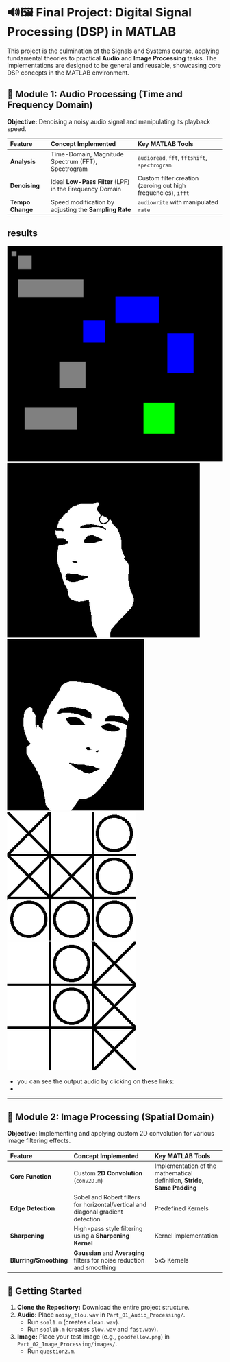 # 🔊🖼️ Final Project: Digital Signal Processing (DSP) in MATLAB

This project is the culmination of the Signals and Systems course, applying fundamental theories to practical **Audio** and **Image Processing** tasks. The implementations are designed to be general and reusable, showcasing core DSP concepts in the MATLAB environment.

## 🧠 Module 1: Audio Processing (Time and Frequency Domain)

**Objective:** Denoising a noisy audio signal and manipulating its playback speed.

| Feature | Concept Implemented | Key MATLAB Tools |
| :--- | :--- | :--- |
| **Analysis** | Time-Domain, Magnitude Spectrum (FFT), Spectrogram | `audioread`, `fft`, `fftshift`, `spectrogram` |
| **Denoising** | Ideal **Low-Pass Filter** (LPF) in the Frequency Domain | Custom filter creation (zeroing out high frequencies), `ifft` |
| **Tempo Change** | Speed modification by adjusting the **Sampling Rate** | `audiowrite` with manipulated `rate` |

## results 

![images](https://github.com/MahdisSep/CV-Fundamentals-Mini-Projects/blob/main/calculate_area/chale.png)
![images](https://github.com/MahdisSep/CV-Fundamentals-Mini-Projects/blob/main/detect%20skin/initial2/initial/skin%20Detected/image_one.png)
![images](https://github.com/MahdisSep/CV-Fundamentals-Mini-Projects/blob/main/detect%20skin/initial2/initial/skin%20Detected/image_three.png)
![images](https://github.com/MahdisSep/CV-Fundamentals-Mini-Projects/blob/main/tic_tac_toe/initial/Data/O%20Wins.png)
![images](https://github.com/MahdisSep/CV-Fundamentals-Mini-Projects/blob/main/tic_tac_toe/initial/Data/X%20Wins.png)

* you can see the output audio by clicking on these links:
*
-----

## 🧠 Module 2: Image Processing (Spatial Domain)

**Objective:** Implementing and applying custom 2D convolution for various image filtering effects.

| Feature | Concept Implemented | Key MATLAB Tools |
| :--- | :--- | :--- |
| **Core Function** | Custom **2D Convolution** (`conv2D.m`) | Implementation of the mathematical definition, **Stride**, **Same Padding** |
| **Edge Detection** | Sobel and Robert filters for horizontal/vertical and diagonal gradient detection | Predefined Kernels |
| **Sharpening** | High-pass style filtering using a **Sharpening Kernel** | Kernel implementation |
| **Blurring/Smoothing** | **Gaussian** and **Averaging** filters for noise reduction and smoothing | 5x5 Kernels |

## 🚀 Getting Started

1.  **Clone the Repository:** Download the entire project structure.
2.  **Audio:** Place `noisy_tlou.wav` in `Part_01_Audio_Processing/`.
    * Run `soal1.m` (creates `clean.wav`).
    * Run `soal1b.m` (creates `slow.wav` and `fast.wav`).
3.  **Image:** Place your test image (e.g., `goodfellow.png`) in `Part_02_Image_Processing/images/`.
    * Run `question2.m`.
